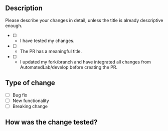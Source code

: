 <!---
1. Please ensure that your PR points to our develop branch. If not, please retarget the branch in the upper left corner.
2. Please ensure that the develop branch of your fork is up to date!
  a. git checkout develop
  b. git remote add upstream https://github.com/automatedlab/automatedlab.git
  c. git pull --rebase upstream develop
  d. Work on any merge conflicts and follow the on-screen instructions of the git client
  e. git push [--force, overwriting any changes you did to develop that were not part of our branch]
  f. git checkout <YOURBRANCH>
  g. git pull --rebase origin develop
  h. Work on any merge conflicts and git push again
  i. Open PR
3. Please provide a meaningful title for the PR. If you fix an issue, please reference it with (Fixes #nnn)
 -->
## Description

Please describe your changes in detail, unless the title is already descriptive enough.

- [ ] - I have tested my changes.  
- [ ] - The PR has a meaningful title.  
- [ ] - I updated my fork/branch and have integrated all changes from AutomatedLab/develop before creating the PR.

## Type of change
<!--- Check all that apply. -->

- [ ] Bug fix  
- [ ] New functionality  
- [ ] Breaking change

## How was the change tested?
<!--
Please describe what you did to test your change, if applicable.
We are aware that there are currently no unit and integration tests, so we need
your help.
By letting us know how you tested, we can better judge what we need to test in
addition to that.
 -->
